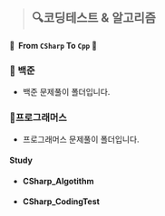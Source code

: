 > ## 🔍코딩테스트 & 알고리즘
#### __📍&nbsp;&nbsp;From ```CSharp``` To ```Cpp```&nbsp;📍__

### 📌 백준
+ 백준 문제풀이 폴더입니다. 

### 📌프로그래머스
+ 프로그래머스 문제풀이 폴더입니다. 

#### Study
 + #### CSharp_Algotithm
 + #### CSharp_CodingTest
